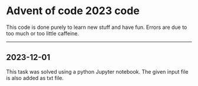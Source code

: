 # Advent of code 2023 code
This code is done purely to learn new stuff and have fun.
Errors are due to too much or too little caffeine.
***
## 2023-12-01
This task was solved using a python Jupyter notebook.
The given input file is also added as txt file.